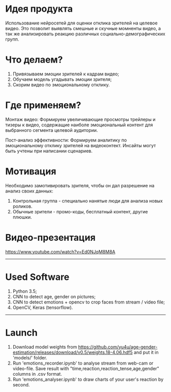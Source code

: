 # Идея продукта
Использование нейросетей для оценки отклика зрителей на целевое видео. Это позволит выявлять смешные и скучные момненты видео, а так же анализировать реакцию различных социально-демографических групп.

# Что делаем?
1. Привязываем эмоции зрителей к кадрам видео;
2. Обучаем модель угадывать эмоции зрителя;
3. Cкорим видео по эмоциональному отклику. 

# Где применяем?
Монтаж видео: Формируем увеличивающие просмотры трейлеры и тизеры к видео, содержащие наиболе эмоциональный контент для выбранного сегмента целевой аудитории.

Пост-анализ эффективности: Формируем аналитику по эмоциональному отклику зрителей на видеоконтект. Инсайты могут быть учтены при написании сценариев.

# Мотивация
Необходимо замотивировать зрителя, чтобы он дал разрешение на анализ своих данных:

1. Контрольная группа - специально нанятые люди для анализа новых роликов.
2. Обычные зрители - промо-коды, бесплатный контент, другие плюшки.

# Видео-презентация
https://www.youtube.com/watch?v=Ed0NJqM8M8A

-----------------------------------------------

# Used Software
1. Python 3.5;
2. CNN to detect age, gender on pictures;
2. CNN to detect emotions + opencv to crop faces from stream / video file;
3. OpenCV, Keras (tensorflow).

-----------------------------------------------

# Launch

1. Download model weights from https://github.com/yu4u/age-gender-estimation/releases/download/v0.5/weights.18-4.06.hdf5 and put it in 'models/' folder.
2. Run 'emotions_recorder.ipynb' to analyse stream from web-cam or video-file. Save result with "time,reaction,reaction_tense,age,gender" columns in .csv format.
3. Run 'emotions_analyser.ipynb' to draw charts of your user's reaction by second. 

